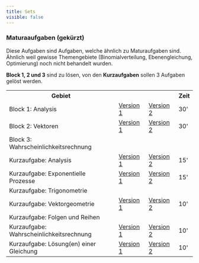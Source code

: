 ```yaml
---
title: Sets
visible: false
---
```


### Maturaaufgaben (gekürzt)
Diese Aufgaben sind Aufgaben, welche ähnlich zu Maturaufgaben sind. Ähnlich weil gewisse Themengebiete (Binomialverteilung, Ebenengleichung, Optimierung) noch nicht behandelt wurden.

**Block 1, 2 und 3** sind zu lösen, von den **Kurzaufgaben** sollen 3 Aufgaben gelöst werden.

<table class="overview">
	<tr>
		<th class="first">Gebiet</th>
		<th class="rest"></th>
		<th class="rest"></th>
		<th class="rest">Zeit</th>
	</tr>
	<tr>
		<td>Block 1: Analysis</td>
		<td><a href="/aufgaben/2023091118233324">Version 1</a></td>
		<td><a href="/aufgaben/2023091120466650">Version 2</a></td>
		<td>30'</td>
	</tr>
	<tr>
		<td>Block 2: Vektoren</td>
		<td><a href="/aufgaben/2023091210304492">Version 1</a></td>
		<td><a href="/aufgaben/2023091212093117">Version 2</a></td>
		<td>30'</td>
	</tr>
	<tr">
		<td>Block 3: Wahrscheinlichkeitsrechnung</td>
		<td></td>
		<td></td>
		<td></td>
	</tr>
	<tr>
		<td>Kurzaufgabe: Analysis</td>
		<td><a href="/aufgaben/2023090713428821">Version 1</a></td>
		<td><a href="/aufgaben/2023090716334566">Version 2</a></td>
		<td>15'</td>
	</tr>
	<tr>
		<td>Kurzaufgabe: Exponentielle Prozesse</td>
		<td><a href="/aufgaben/2023091116023422">Version 1</a></td>
		<td><a href="/aufgaben/2023091116539629">Version 2</a></td>
		<td>15'</td>
	</tr>
	<tr>
		<td>Kurzaufgabe: Trigonometrie</td>
		<td></td>
		<td></td>
		<td></td>
	</tr>
	<tr>
		<td>Kurzaufgabe: Vektorgeometrie</td>
		<td><a href="/aufgaben/2023091121290089">Version 1</a></td>
		<td><a href="/aufgaben/2023091122015654">Version 2</a></td>
		<td>10'</td>
	</tr>
	<tr>
		<td>Kurzaufgabe: Folgen und Reihen</td>
		<td></td>
		<td></td>
		<td></td>
	</tr>
	<tr>
		<td>Kurzaufgabe: Wahrscheinlichkeitsrechnung</td>
		<td><a href="/aufgaben/2023091123164453">Version 1</a></td>
		<td><a href="/aufgaben/2023091123242213">Version 2</a></td>
		<td>10'</td>
	</tr>
	<tr>
		<td>Kurzaufgabe: Lösung(en) einer Gleichung</td>
		<td><a href="/aufgaben/2023091212586601">Version 1</a></td>
		<td><a href="/aufgaben/2023091213262345">Version 2</a></td>
		<td>10'</td>
	</tr>
</table>